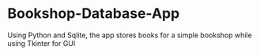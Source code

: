 # Bookshop-Database-App
Using Python and Sqlite, the app stores books for a simple bookshop while using Tkinter for GUI
